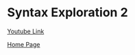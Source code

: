 # Syntax Exploration 2 

[Youtube Link](https://www.youtube.com/)

<!-- Link to markdown page using relative path -->

[Home Page](./index.md)








